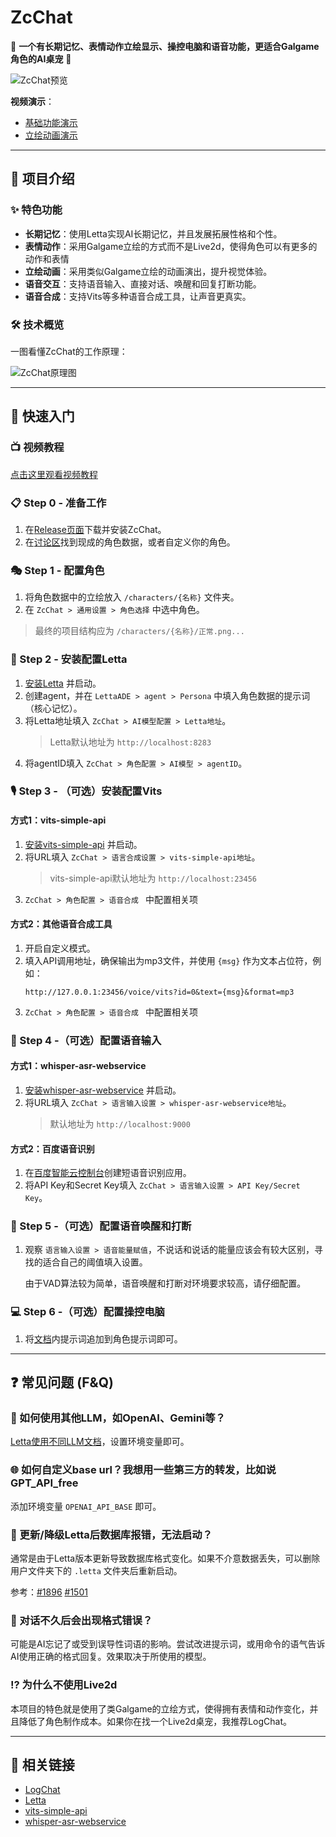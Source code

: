 # ZcChat

🌟 **一个有长期记忆、表情动作立绘显示、操控电脑和语音功能，更适合Galgame角色的AI桌宠** 🌟

![ZcChat预览](https://github.com/user-attachments/assets/1d11ea82-5279-4c92-be02-30d6e65816fb)

**视频演示**：

- [基础功能演示](https://www.bilibili.com/video/BV1YUUaYgEgC/)
- [立绘动画演示](https://www.bilibili.com/video/BV1aFCKYJEy4/)

---

## 🎯 项目介绍

### ✨ 特色功能

- **长期记忆**：使用Letta实现AI长期记忆，并且发展拓展性格和个性。
- **表情动作**：采用Galgame立绘的方式而不是Live2d，使得角色可以有更多的动作和表情
- **立绘动画**：采用类似Galgame立绘的动画演出，提升视觉体验。
- **语音交互**：支持语音输入、直接对话、唤醒和回复打断功能。
- **语音合成**：支持Vits等多种语音合成工具，让声音更真实。

### 🛠️ 技术概览

一图看懂ZcChat的工作原理：

![ZcChat原理图](https://github.com/user-attachments/assets/3e729fac-6568-4e3b-9be4-16e429a32f11)

---

## 🚀 快速入门

### 📺 视频教程

[点击这里观看视频教程](https://www.bilibili.com/video/BV1hA9SYYEbb/)

### 📋 Step 0 - 准备工作

1. 在[Release页面](https://github.com/Zao-chen/ZcChat/releases)下载并安装ZcChat。
2. 在[讨论区](https://github.com/Zao-chen/ZcChat/discussions)找到现成的角色数据，或者自定义你的角色。

### 🎭 Step 1 - 配置角色

1. 将角色数据中的立绘放入 `/characters/{名称}` 文件夹。
2. 在 `ZcChat > 通用设置 > 角色选择` 中选中角色。

> 最终的项目结构应为 `/characters/{名称}/正常.png...`

### 🤖 Step 2 - 安装配置Letta

1. [安装Letta](https://github.com/letta-ai/letta?tab=readme-ov-file#-quickstart) 并启动。
2. 创建agent，并在 `LettaADE > agent > Persona` 中填入角色数据的提示词（核心记忆）。
3. 将Letta地址填入 `ZcChat > AI模型配置 > Letta地址`。
   > Letta默认地址为 `http://localhost:8283`
4. 将agentID填入 `ZcChat > 角色配置 > AI模型 > agentID`。

### 🎙️ Step 3 - （可选）安装配置Vits

#### 方式1：vits-simple-api

1. [安装vits-simple-api](https://github.com/Artrajz/vits-simple-api/blob/main/README_zh.md) 并启动。
2. 将URL填入 `ZcChat > 语言合成设置 > vits-simple-api地址`。
   > vits-simple-api默认地址为 `http://localhost:23456`
3. `ZcChat > 角色配置 > 语音合成 ` 中配置相关项

#### 方式2：其他语音合成工具

1. 开启自定义模式。
2. 填入API调用地址，确保输出为mp3文件，并使用 `{msg}` 作为文本占位符，例如：
   ```
   http://127.0.0.1:23456/voice/vits?id=0&text={msg}&format=mp3
   ```
3. `ZcChat > 角色配置 > 语音合成 ` 中配置相关项

### 🎤 Step 4 -（可选）配置语音输入

#### 方式1：whisper-asr-webservice

1. [安装whisper-asr-webservice](https://github.com/ahmetoner/whisper-asr-webservice?tab=readme-ov-file#quick-usage) 并启动。
2. 将URL填入 `ZcChat > 语言输入设置 > whisper-asr-webservice地址`。
   > 默认地址为 `http://localhost:9000`

#### 方式2：百度语音识别

1. 在[百度智能云控制台](https://console.bce.baidu.com/ai-engine/old/#/ai/speech/app/list)创建短语音识别应用。
2. 将API Key和Secret Key填入 `ZcChat > 语言输入设置 > API Key/Secret Key`。

### 🔔 Step 5 -（可选）配置语音唤醒和打断

1. 观察 `语言输入设置 > 语音能量赋值`，不说话和说话的能量应该会有较大区别，寻找的适合自己的阈值填入设置。

   由于VAD算法较为简单，语音唤醒和打断对环境要求较高，请仔细配置。

### 💻 Step 6 -（可选）配置操控电脑

1.  将[文档](https://github.com/Zao-chen/ZcChat/wiki)内提示词追加到角色提示词即可。

---

## ❓ 常见问题 (F&Q)

### 🤔 如何使用其他LLM，如OpenAI、Gemini等？

[Letta使用不同LLM文档](https://docs.letta.com/models/openai)，设置环境变量即可。

### 🌐 如何自定义base url？我想用一些第三方的转发，比如说GPT_API_free

添加环境变量 `OPENAI_API_BASE` 即可。

### 🚨 更新/降级Letta后数据库报错，无法启动？

通常是由于Letta版本更新导致数据库格式变化。如果不介意数据丢失，可以删除用户文件夹下的 `.letta` 文件夹后重新启动。

参考：[#1896](https://github.com/letta-ai/letta/issues/1896) [#1501](https://github.com/letta-ai/letta/issues/1501)

### 📝 对话不久后会出现格式错误？

可能是AI忘记了或受到误导性词语的影响。尝试改进提示词，或用命令的语气告诉AI使用正确的格式回复。效果取决于所使用的模型。

### ⁉️ 为什么不使用Live2d

本项目的特色就是使用了类Galgame的立绘方式，使得拥有表情和动作变化，并且降低了角色制作成本。如果你在找一个Live2d桌宠，我推荐LogChat。

---

## 🔗 相关链接

- [LogChat](https://github.com/log159/LogChat)
- [Letta](https://github.com/letta-ai/letta)
- [vits-simple-api](https://github.com/Artrajz/vits-simple-api)
- [whisper-asr-webservice](https://github.com/ahmetoner/whisper-asr-webservice)
